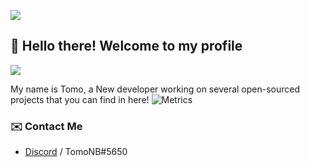 ![](https://hit.yhype.me/github/profile?user_id=71771815)
## :wave: Hello there! Welcome to my profile
![](https://komarev.com/ghpvc/?username=FozuX)

My name is Tomo, a New developer working on several open-sourced projects that you can find in here!
![Metrics](https://metrics.lecoq.io/FozuX?template=classic&isocalendar=1&languages=1&activity=1&introduction=1&base.indepth=false&base.hireable=false&isocalendar.duration=half-year&languages.limit=8&languages.threshold=0%25&languages.other=false&languages.colors=github&languages.sections=most-used&languages.indepth=false&languages.analysis.timeout=15&languages.categories=markup%2C%20programming&languages.recent.categories=markup%2C%20programming&languages.recent.load=300&languages.recent.days=14&activity.limit=5&activity.load=300&activity.days=14&activity.visibility=all&activity.timestamps=false&activity.filter=all&introduction.title=true&config.timezone=Asia%2FJakarta)

### ✉️ Contact Me

- [Discord](https://discord.com/users/424510834660737025) / TomoNB#5650
